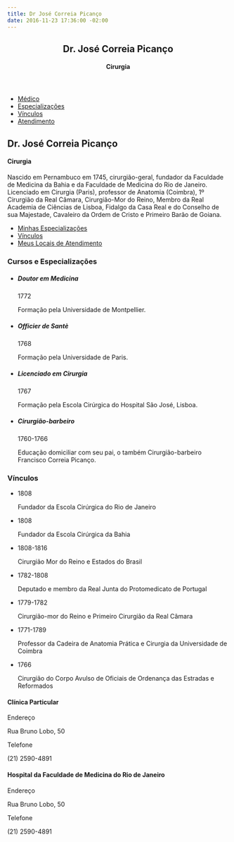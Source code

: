 ```yaml
---
title: Dr José Correia Picanço
date: 2016-11-23 17:36:00 -02:00
---
```


<div class="main-container">

<div class="main wrapper clearfix">

<header id="header">

<div id="logo">

## Dr. José Correia Picanço

#### Cirurgia

</div>

</header>

<div id="tab-container" class="tab-container">

*   [<span>Médico</span>](#sobre)
*   [<span>Especializações</span>](#especializacoes)
*   [<span>Vínculos</span>](#vinculos)
*   [<span>Atendimento</span>](#atendimento)

<div id="tab-data-wrap">

<div id="sobre">

<section class="clearfix">

<div class="g2">

<div class="info">

## Dr. José Correia Picanço

#### Cirurgia

Nascido em Pernambuco em 1745, cirurgião-geral, fundador da Faculdade de Medicina da Bahia e da Faculdade de Medicina do Rio de Janeiro.  
Licenciado em Cirurgia (Paris), professor de Anatomia (Coimbra), 1º Cirurgião da Real Câmara, Cirurgião-Mor do Reino, Membro da Real Academia de Ciências de Lisboa, Fidalgo da Casa Real e do Conselho de sua Majestade, Cavaleiro da Ordem de Cristo e Primeiro Barão de Goiana.

</div>

</div>

<div class="g1">

<div class="main-links sidebar">

*   [Minhas Especializações](#especializacoes)
*   [Vínculos](#vinculos)
*   [Meus Locais de Atendimento](#atendimento)

</div>

</div>

</section>

</div>

<div id="especializacoes">

<section class="clearfix">

<div class="g2">

### Cursos e Especializações

*   ##### Doutor em Medicina

    <span class="label label-info">1772</span>

    Formação pela Universidade de Montpellier.

*   ##### Officier de Santè

    <span class="label label-info">1768</span>

    Formação pela Universidade de Paris.

*   ##### Licenciado em Cirurgia

    <span class="label label-info">1767</span>

    Formação pela Escola Cirúrgica do Hospital São José, Lisboa.

*   ##### Cirurgião-barbeiro

    <span class="label label-danger">1760-1766</span>

    Educação domiciliar com seu pai, o também Cirurgião-barbeiro Francisco Correia Picanço.

</div>

</section>

</div>

<div id="vinculos">

<section class="clearfix">

<div class="g2">

### Vínculos

*   <span class="label label-info">1808</span>

    Fundador da Escola Cirúrgica do Rio de Janeiro

*   <span class="label label-info">1808</span>

    Fundador da Escola Cirúrgica da Bahia

*   <span class="label label-info">1808-1816</span>

    Cirurgião Mor do Reino e Estados do Brasil

*   <span class="label label-info">1782-1808</span>

    Deputado e membro da Real Junta do Protomedicato de Portugal

*   <span class="label label-info">1779-1782</span>

    Cirurgião-mor do Reino e Primeiro Cirurgião da Real Câmara

*   <span class="label label-info">1771-1789</span>

    Professor da Cadeira de Anatomia Prática e Cirurgia da Universidade de Coimbra

*   <span class="label label-info">1766</span>

    Cirurgião do Corpo Avulso de Oficiais de Ordenança das Estradas e Reformados

</div>

</section>

</div>

<div id="atendimento">

<section class="clearfix">

<div class="g1">

<div class="sny-icon-box">

<div class="sny-icon-content">

#### Clínica Particular

Endereço

Rua Bruno Lobo, 50

Telefone

(21) 2590-4891

</div>

</div>

</div>

<div class="g1">

<div class="sny-icon-box">

<div class="sny-icon-content">

#### Hospital da Faculdade de Medicina do Rio de Janeiro

Endereço

Rua Bruno Lobo, 50

Telefone

(21) 2590-4891

</div>

</div>

</div>

</section>

</div>

</div>

</div>

</div>

</div>
